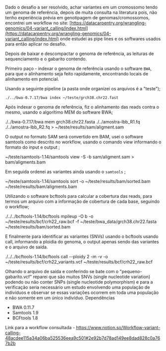 Dado o desafio a ser resolvido, achar variantes em um cromossomo tendo um genoma de referência, depois de muita consulta na literatura pois, não tenho experiência prévia em genotipagem de genomas/cromossomos, encontrei um workflow no site: [https://datacarpentry.org/wrangling-genomics/04-variant_calling/index.html](https://datacarpentry.org/wrangling-genomics/04-variant_calling/index.html) onde estudei as pipe lines e os softwares usados para então aplicar no desafio.

Depois de baixar e descompactar o genoma de referência, as leituras de sequenciamento e o gabarito contendo.

Primeiro paço - indexar o genoma de referência usando o software `BWA`, para que o alinhamento seja feito rapidamente, encontrando locais de alinhamento em potencial.

Usando a seguinte pipeline (a pasta onde organizei os arquivos é a "teste");

`./../bwa-0.7.17/bwa index ~/teste/grch38.chr22.fast`

Após indexar o genoma de referência, fiz o alinhamento das reads contra o mesmo, usando o algorítimo MEM do software BWA;

./../bwa-0.7.17/bwa mem grch38.chr22.fasta ./../amostra-lbb_R1.fq ./../amostra-lbb_R2.fq > ~/teste/results/sam/aligment.sam

O output no formato SAM será convertido em BAM, usei o software samtools como descrito no workflow, usando o comando view informando o formato do input e output ;

~/teste/samtools-1.14/samtools view -S -b sam/aligment.sam > bam/aligments.bam

Em seguida ordenei as variantes ainda usando o `samtools` ;

~/teste/samtools-1.14/samtools sort -o ~/teste/results/bam/sorted.bam ~/teste/results/bam/aligments.bam

Utilizando o software bcftools para calcular a cobertura das reads, para termos um arquivo com a informação de cobertura de cada base, seguindo o workflow;

./../../bcftools-1.14/bcftools mpileup -O b -o ~/teste/results/bcf/crh22_raw.bcf -f ~/teste/bwa_data/grch38.chr22.fasta ~/teste/results/bam/sorted.bam

E finalmente para identificar as variantes (SNVs) usando o bcftools usando call, informando a ploidia do genoma, o output apenas sendo das variantes e o arquivo de saída.

./../../bcftools-1.14/bcftools call --ploidy 2 -m -v -o ~/teste/results/bcf/crh22_variants.vcf ~/teste/results/bcf/crh22_raw.bcf

Olhando o arquivo de saída e conferindo se bate com o "pequeno-gabarito.vcf" reparei que são muitos SNVs (single nucleotide variation) podendo ou não conter SNPs (single nucleotide polymorphism) e para a verificação seria necessário um estudo envolvendo uma população de indivíduos e observar se essas variações ocorrem em toda uma população e não somente em um único indivíduo. 
Dependências 

- BWA 0.11.7
- Samtools 1.9
- BCFtools 1.8

Link para a workflow consultada - https://www.notion.so/Workflow-variant-calling-48acdee115a34a06ba525536eea9c501#2e92b7d78ad149ee8dad828c0a767b2b

